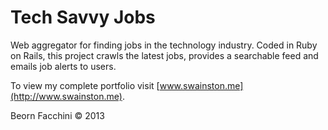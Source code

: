 # Tech Savvy Jobs

Web aggregator for finding jobs in the technology industry. Coded in Ruby on Rails, this project crawls the latest jobs, provides a searchable feed and emails job alerts to users.

To view my complete portfolio visit [www.swainston.me](http://www.swainston.me).

Beorn Facchini &copy; 2013
